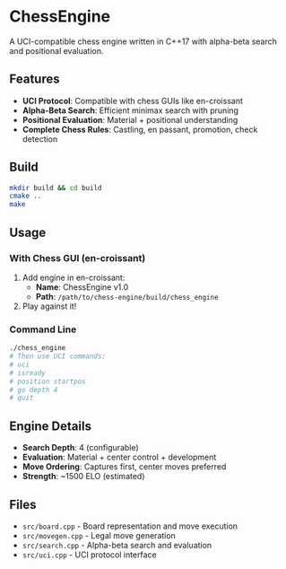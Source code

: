 # ChessEngine

A UCI-compatible chess engine written in C++17 with alpha-beta search and positional evaluation.

## Features

- **UCI Protocol**: Compatible with chess GUIs like en-croissant
- **Alpha-Beta Search**: Efficient minimax search with pruning
- **Positional Evaluation**: Material + positional understanding
- **Complete Chess Rules**: Castling, en passant, promotion, check detection

## Build

```bash
mkdir build && cd build
cmake ..
make
```

## Usage

### With Chess GUI (en-croissant)
1. Add engine in en-croissant:
   - **Name**: ChessEngine v1.0
   - **Path**: `/path/to/chess-engine/build/chess_engine`
2. Play against it!

### Command Line
```bash
./chess_engine
# Then use UCI commands:
# uci
# isready
# position startpos
# go depth 4
# quit
```

## Engine Details

- **Search Depth**: 4 (configurable)
- **Evaluation**: Material + center control + development
- **Move Ordering**: Captures first, center moves preferred
- **Strength**: ~1500 ELO (estimated)

## Files

- `src/board.cpp` - Board representation and move execution
- `src/movegen.cpp` - Legal move generation
- `src/search.cpp` - Alpha-beta search and evaluation
- `src/uci.cpp` - UCI protocol interface